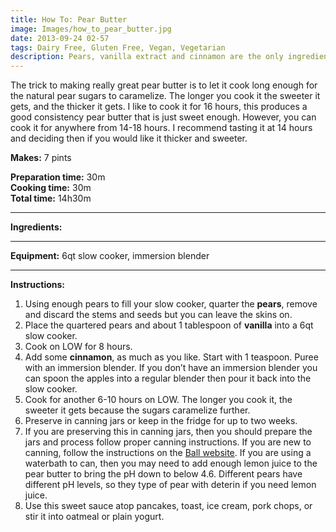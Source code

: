 ```yaml
---
title: How To: Pear Butter
image: Images/how_to_pear_butter.jpg
date: 2013-09-24 02-57
tags: Dairy Free, Gluten Free, Vegan, Vegetarian
description: Pears, vanilla extract and cinnamon are the only ingredients in this sweet spread. Use it the same way you would jam. It makes a great toping for pancakes or toast, a fruity sauce atop ice cream and pork chops, or can be added to oatmeal or plain yogurt.
---
```

The trick to making really great pear butter is to let it cook long enough for the natural pear sugars to caramelize. The longer you cook it the sweeter it gets, and the thicker it gets. I like to cook it for 16 hours, this produces a good consistency pear butter that is just sweet enough. However, you can cook it for anywhere from 14-18 hours. I recommend tasting it at 14 hours and deciding then if you would like it thicker and sweeter.  

**Makes:** 7 pints

**Preparation time:** 30m  
**Cooking time:** 30m  
**Total time:** 14h30m

---

**Ingredients:**


---

**Equipment:** 6qt slow cooker, immersion blender 

---

**Instructions:**

1. Using enough pears to fill your slow cooker, quarter the **pears**, remove and discard the stems and seeds but you can leave the skins on.
1. Place the quartered pears and about 1 tablespoon of **vanilla** into a 6qt slow cooker. 
1. Cook on LOW for 8 hours.
1. Add some **cinnamon**, as much as you like. Start with 1 teaspoon. Puree with an immersion blender. If you don’t have an immersion blender you can spoon the apples into a regular blender then pour it back into the slow cooker.
1. Cook for another 6-10 hours on LOW. The longer you cook it, the sweeter it gets because the sugars caramelize further. 
1. Preserve in canning jars or keep in the fridge for up to two weeks. 
1. If you are preserving this in canning jars, then you should prepare the jars and process follow proper canning instructions. If you are new to canning, follow the instructions on the [Ball website](http://www.freshpreserving.com/getting-started.aspx). If you are using a waterbath to can, then you may need to add enough lemon juice to the pear butter to bring the pH down to below 4.6. Different pears have different pH levels, so they type of pear with deterin if you need lemon juice. 
1. Use this sweet sauce atop pancakes, toast, ice cream, pork chops, or stir it into oatmeal or plain yogurt. 

